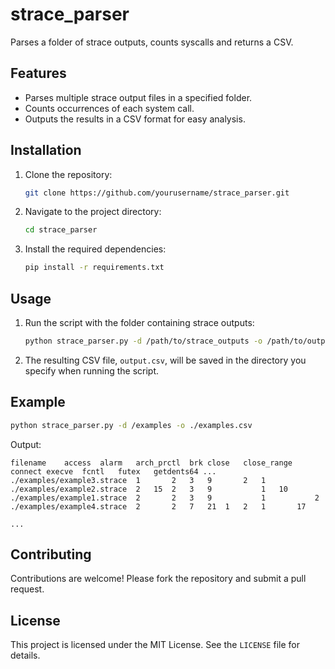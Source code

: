 # strace_parser
Parses a folder of strace outputs, counts syscalls and returns a CSV.
## Features
- Parses multiple strace output files in a specified folder.
- Counts occurrences of each system call.
- Outputs the results in a CSV format for easy analysis.

## Installation
1. Clone the repository:
    ```bash
    git clone https://github.com/yourusername/strace_parser.git
    ```
2. Navigate to the project directory:
    ```bash
    cd strace_parser
    ```
3. Install the required dependencies:
    ```bash
    pip install -r requirements.txt
    ```

## Usage
1. Run the script with the folder containing strace outputs:
    ```bash
    python strace_parser.py -d /path/to/strace_outputs -o /path/to/output.csv
    ```
2. The resulting CSV file, `output.csv`, will be saved in the directory you specify when running the script.
## Example
```bash
python strace_parser.py -d /examples -o ./examples.csv
```
Output:
```
filename	access	alarm	arch_prctl	brk	close	close_range	connect	execve	fcntl	futex	getdents64 ...
./examples/example3.strace	1		2	3	9		2	1			
./examples/example2.strace	2	15	2	3	9			1	10		
./examples/example1.strace	2		2	3	9			1			2
./examples/example4.strace	2		2	7	21	1	2	1		17	

...
```

## Contributing
Contributions are welcome! Please fork the repository and submit a pull request.

## License
This project is licensed under the MIT License. See the `LICENSE` file for details.